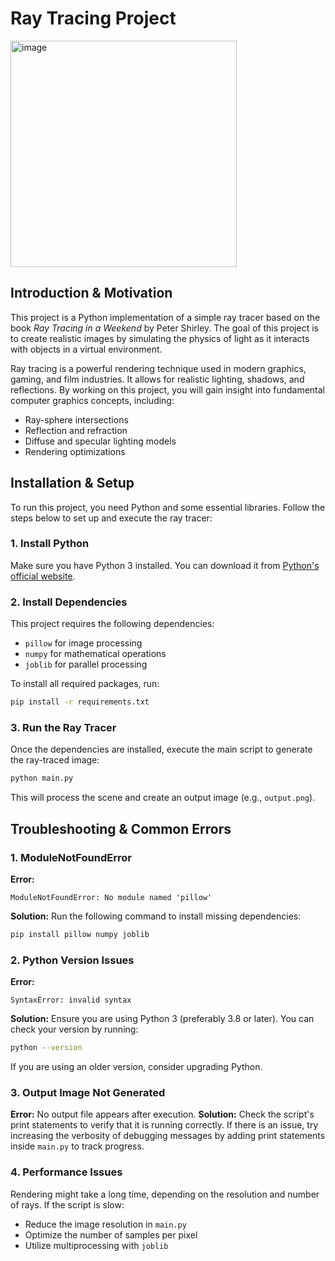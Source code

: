 # Ray Tracing Project

<img width="362" alt="image" src="https://github.com/user-attachments/assets/5d7fe184-773c-4afe-a67f-99e548f0be40" />


## Introduction & Motivation

This project is a Python implementation of a simple ray tracer based on the book *Ray Tracing in a Weekend* by Peter Shirley. The goal of this project is to create realistic images by simulating the physics of light as it interacts with objects in a virtual environment.

Ray tracing is a powerful rendering technique used in modern graphics, gaming, and film industries. It allows for realistic lighting, shadows, and reflections. By working on this project, you will gain insight into fundamental computer graphics concepts, including:
- Ray-sphere intersections
- Reflection and refraction
- Diffuse and specular lighting models
- Rendering optimizations

## Installation & Setup

To run this project, you need Python and some essential libraries. Follow the steps below to set up and execute the ray tracer:

### 1. Install Python
Make sure you have Python 3 installed. You can download it from [Python's official website](https://www.python.org/downloads/).

### 2. Install Dependencies
This project requires the following dependencies:
- `pillow` for image processing
- `numpy` for mathematical operations
- `joblib` for parallel processing

To install all required packages, run:
```sh
pip install -r requirements.txt
```

### 3. Run the Ray Tracer
Once the dependencies are installed, execute the main script to generate the ray-traced image:
```sh
python main.py
```
This will process the scene and create an output image (e.g., `output.png`).

## Troubleshooting & Common Errors

### 1. ModuleNotFoundError
**Error:**
```
ModuleNotFoundError: No module named 'pillow'
```
**Solution:**
Run the following command to install missing dependencies:
```sh
pip install pillow numpy joblib
```

### 2. Python Version Issues
**Error:**
```
SyntaxError: invalid syntax
```
**Solution:**
Ensure you are using Python 3 (preferably 3.8 or later). You can check your version by running:
```sh
python --version
```
If you are using an older version, consider upgrading Python.

### 3. Output Image Not Generated
**Error:** No output file appears after execution.
**Solution:** Check the script's print statements to verify that it is running correctly. If there is an issue, try increasing the verbosity of debugging messages by adding print statements inside `main.py` to track progress.

### 4. Performance Issues
Rendering might take a long time, depending on the resolution and number of rays. If the script is slow:
- Reduce the image resolution in `main.py`
- Optimize the number of samples per pixel
- Utilize multiprocessing with `joblib`

